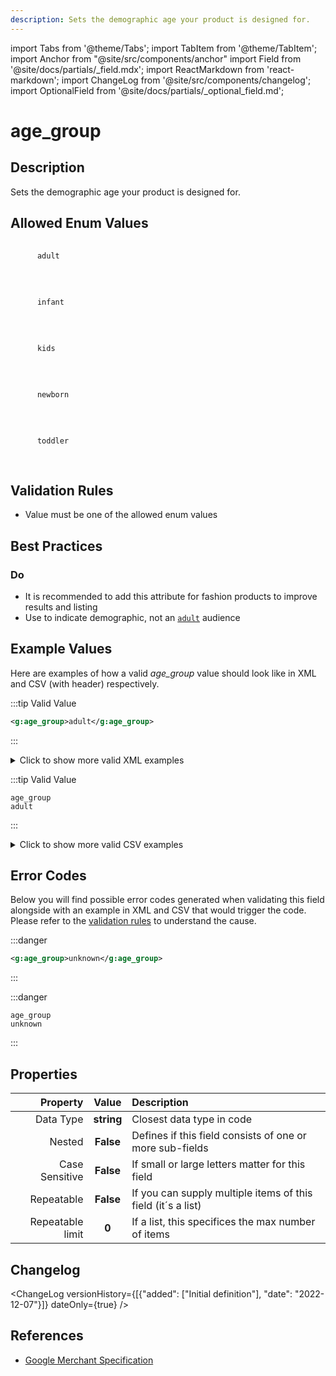 ```yaml
---
description: Sets the demographic age your product is designed for.
---
```


import Tabs from '@theme/Tabs';
import TabItem from '@theme/TabItem';
import Anchor from "@site/src/components/anchor"
import Field from '@site/docs/partials/_field.mdx';
import ReactMarkdown from 'react-markdown';
import ChangeLog from '@site/src/components/changelog';
import OptionalField from '@site/docs/partials/_optional_field.md';

# age_group

<OptionalField/>

## Description

Sets the demographic age your product is designed for.




## Allowed Enum Values

<dl>
<dt>
      <pre>
      <code>
      adult
      </code>
      </pre>
    </dt>
    <dd>
    </dd>
<dt>
      <pre>
      <code>
      infant
      </code>
      </pre>
    </dt>
    <dd>
    </dd>
<dt>
      <pre>
      <code>
      kids
      </code>
      </pre>
    </dt>
    <dd>
    </dd>
<dt>
      <pre>
      <code>
      newborn
      </code>
      </pre>
    </dt>
    <dd>
    </dd>
<dt>
      <pre>
      <code>
      toddler
      </code>
      </pre>
    </dt>
    <dd>
    </dd>
</dl>


## Validation Rules

- Value must be one of the allowed enum values


## Best Practices


### Do

- It is recommended to add this attribute for fashion products to improve results and listing
- Use to indicate demographic, not an [`adult`](/fields/adult.md) audience





## Example Values

Here are examples of how a valid *age_group* value  should look like in XML and CSV (with header) respectively.

<Tabs>
  <TabItem value="valid_xml" label="XML" default>

:::tip Valid Value

```xml
<g:age_group>adult</g:age_group>
```

:::

<details>
  <summary>Click to show more valid XML examples</summary>
  <div>

```xml
<g:age_group>adult</g:age_group>
```

```xml
<g:age_group>infant</g:age_group>
```

```xml
<g:age_group>kids</g:age_group>
```

```xml
<g:age_group>newborn</g:age_group>
```

```xml
(empty string)
```

```xml
<g:age_group>toddler</g:age_group>
```


  </div>
</details>

 </TabItem>
  <TabItem value="valid_csv" label="CSV">

:::tip Valid Value

```csv
age_group
adult
```

:::

<details>
  <summary>Click to show more valid CSV examples</summary>
  <div>

```csv
age_group
adult
```

```csv
age_group
infant
```

```csv
age_group
kids
```

```csv
age_group
newborn
```

```csv
age_group
""
```

```csv
age_group
toddler
```


  </div>
</details>

  </TabItem>
</Tabs>

## Error Codes

Below you will find possible error codes generated when validating this field alongside with an example in XML and CSV that would trigger the code. Please refer to the [validation rules](#validation-rules) to understand the cause.

<Tabs>
  <TabItem value="invalid_xml" label="XML" default>

:::danger <Anchor id="validation_invalid_enum" title="validation_invalid_enum" /> 

```xml
<g:age_group>unknown</g:age_group>
```

:::


 </TabItem>
  <TabItem value="invalid_csv" label="CSV">

:::danger <Anchor id="validation_invalid_enum" title="validation_invalid_enum" /> 

```csv
age_group
unknown
```

:::


  </TabItem>
</Tabs>

## Properties

|     **Property** |         **Value**          | **Description**                                              |
|-----------------:|:--------------------------:|:-------------------------------------------------------------|
|        Data Type |    **string**     | Closest data type in code                                    |
|           Nested |      **False**      | Defines if this field consists of one or more sub-fields     |
|   Case Sensitive |  **False**  | If small or large letters matter for this field              |
|       Repeatable |    **False**    | If you can supply multiple items of this field (it´s a list) |
| Repeatable limit | **0** | If a list, this specifices the max number of items           |

## Changelog
<ChangeLog versionHistory={[{"added": ["Initial definition"], "date": "2022-12-07"}]} dateOnly={true} />

## References
- [Google Merchant Specification](https://support.google.com/merchants/answer/6324463)
